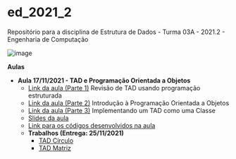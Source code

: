 # ed_2021_2
Repositório para a disciplina de Estrutura de Dados - Turma 03A - 2021.2 - Engenharia de Computação

![image](https://user-images.githubusercontent.com/17252351/141227749-72b3a1ef-9d3e-497b-8a59-eef0e1799f2f.png)

**Aulas**

- **Aula 17/11/2021 - TAD e Programação Orientada a Objetos**
    - [Link da aula (Parte 1)](https://drive.google.com/file/d/1WveshSLP6B9V_EHJroBuhVJIhx5oP1LY/view?usp=sharing) Revisão de TAD usando programação estruturada
    - [Link da aula (Parte 2)](https://drive.google.com/file/d/1zG6UWcAh3dke4xMW6lcPYvbsDQa7gDLM/view?usp=sharing) Introdução à Programação Orientada a Objetos
    - [Link da aula (Parte 3)](https://drive.google.com/file/d/11bnfdrVB1KY4ZvG5HZbcyIiSInWU-1Ce/view?usp=sharing) Implementando um TAD como uma Classe
    - [Slides da aula](slides/04_TiposAbstratosDeDados.pdf)
    - [Link para os códigos desenvolvidos na aula](s08a01_TAD+POO)
    - **Trabalhos (Entrega: 25/11/2021)**
        - [TAD Círculo](trabalhos/002)
        - [TAD Matriz](trabalhos/003)